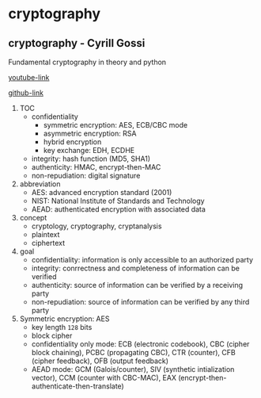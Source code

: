 # cryptography

## cryptography - Cyrill Gossi

Fundamental cryptography in theory and python

[youtube-link](https://www.youtube.com/playlist?list=PLWjMI9CAmVU4--SmpzgswTvxLkZqC9QWn)

[github-link](https://github.com/cgossi/fundamental_cryptography_with_python)

1. TOC
   * confidentiality
     * symmetric encryption: AES, ECB/CBC mode
     * asymmetric encryption: RSA
     * hybrid encryption
     * key exchange: EDH, ECDHE
   * integrity: hash function (MD5, SHA1)
   * authenticity: HMAC, encrypt-then-MAC
   * non-repudiation: digital signature
2. abbreviation
   * AES: advanced encryption standard (2001)
   * NIST: National Institute of Standards and Technology
   * AEAD: authenticated encryption with associated data
3. concept
   * cryptology, cryptography, cryptanalysis
   * plaintext
   * ciphertext
4. goal
   * confidentiality: information is only accessible to an authorized party
   * integrity: conrrectness and completeness of information can be verified
   * authenticity: source of information can be verified by a receiving party
   * non-repudiation: source of information can be verified by any third party
5. Symmetric encryption: AES
   * key length `128` bits
   * block cipher
   * confidentiality only mode: ECB (electronic codebook), CBC (cipher block chaining), PCBC (propagating CBC), CTR (counter), CFB (cipher feedback), OFB (output feedback)
   * AEAD mode: GCM (Galois/counter), SIV (synthetic intialization vector), CCM (counter with CBC-MAC), EAX (encrypt-then-authenticate-then-translate)
